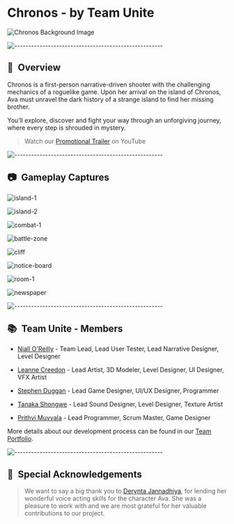 # Chronos - by Team Unite

![Chronos Background Image](Images/chronos-background.png)

![-----------------------------------------------------](https://raw.githubusercontent.com/andreasbm/readme/master/assets/lines/water.png)

## 📝&ensp;Overview
Chronos is a first-person narrative-driven shooter with the challenging mechanics of a roguelike game. Upon her arrival on the island of Chronos, Ava must unravel the dark history of a strange island to find her missing brother.  

You’ll explore, discover and fight your way through an unforgiving journey, where every step is shrouded in mystery.

> Watch our [Promotional Trailer](https://www.youtube.com/watch?v=dpf8nFKAG-Q) on YouTube

![-----------------------------------------------------](https://raw.githubusercontent.com/andreasbm/readme/master/assets/lines/water.png)

## 📷&ensp;Gameplay Captures
![island-1](Images/island-1.jpg)

![island-2](Images/island-2.jpg)

![combat-1](Images/combat-1.jpg)

![battle-zone](Images/battle-zone.jpg)

![cliff](Images/cliff.jpg)

![notice-board](Images/notice-board.jpg)

![room-1](Images/room-1.jpg)

![newspaper](Images/newspaper.jpg)

![-----------------------------------------------------](https://raw.githubusercontent.com/andreasbm/readme/master/assets/lines/water.png)

## 📚&ensp;Team Unite - Members
- [Niall O'Reilly](https://mahara.dkit.ie/view/view.php?t=dUGQgCmIsEav3OR4o9yK) - Team Lead, Lead User Tester, Lead Narrative Designer, Level Designer

- [Leanne Creedon](https://mahara.dkit.ie/view/view.php?t=knRr93FJx1B5p04mWv6C) - Lead Artist, 3D Modeler, Level Designer, UI Designer, VFX Artist

- [Stephen Duggan](https://mahara.dkit.ie/view/view.php?t=WYi972V8oKPfrUesFESH) - Lead Game Designer, UI/UX Designer, Programmer

- [Tanaka Shongwe](https://mahara.dkit.ie/view/view.php?t=jrgpEDHnGV8YF5KQ07xS) - Lead Sound Designer, Level Designer, Texture Artist

- [Prithvi Muvvala](https://mahara.dkit.ie/view/view.php?t=l1zoL2YKZqXVJIEhvkea) - Lead Programmer, Scrum Master, Game Designer

More details about our development process can be found in our [Team Portfolio]( https://mahara.dkit.ie/view/view.php?t=h9vaBP4flnZWVjM2IwbC ).

![-----------------------------------------------------](https://raw.githubusercontent.com/andreasbm/readme/master/assets/lines/water.png)

## 🎵&ensp;Special Acknowledgements
> We want to say a big thank you to [Derynta Jannadhiya](https://www.linkedin.com/in/derynta-jannadhiya-826602225/?utm_source=share&utm_campaign=share_via&utm_content=profile&utm_medium=ios_app), for lending her wonderful voice acting skills for the character Ava. She was a pleasure to work with and we are most grateful for her valuable contributions to our project.




